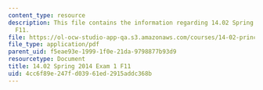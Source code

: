 ```yaml
---
content_type: resource
description: This file contains the information regarding 14.02 Spring 2014 Exam 1
  F11.
file: https://ol-ocw-studio-app-qa.s3.amazonaws.com/courses/14-02-principles-of-macroeconomics-spring-2014/4cc6f89e247fd03961ed2915addc368b_MIT14_02S14_Exam1_F11.pdf
file_type: application/pdf
parent_uid: f5eae93e-1999-1f0e-21da-9798877b93d9
resourcetype: Document
title: 14.02 Spring 2014 Exam 1 F11
uid: 4cc6f89e-247f-d039-61ed-2915addc368b
---
```

